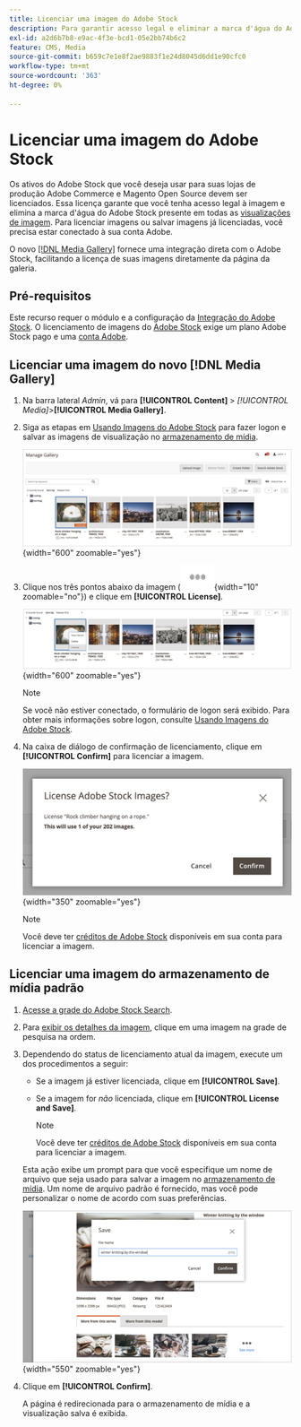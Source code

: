 ```yaml
---
title: Licenciar uma imagem do Adobe Stock
description: Para garantir acesso legal e eliminar a marca d'água do Adobe Stock, licencie suas imagens do Adobe Stock.
exl-id: a2d6b7b8-e9ac-4f3e-bcd1-05e2bb74b6c2
feature: CMS, Media
source-git-commit: b659c7e1e8f2ae9883f1e24d8045d6dd1e90cfc0
workflow-type: tm+mt
source-wordcount: '363'
ht-degree: 0%

---
```


# Licenciar uma imagem do Adobe Stock

Os ativos do Adobe Stock que você deseja usar para suas lojas de produção Adobe Commerce e Magento Open Source devem ser licenciados. Essa licença garante que você tenha acesso legal à imagem e elimina a marca d&#39;água do Adobe Stock presente em todas as [visualizações de imagem][save-preview]. Para licenciar imagens ou salvar imagens já licenciadas, você precisa estar conectado à sua conta Adobe.

O novo [[!DNL Media Gallery]](media-gallery.md) fornece uma integração direta com o Adobe Stock, facilitando a licença de suas imagens diretamente da página da galeria.

## Pré-requisitos

Este recurso requer o módulo e a configuração da [Integração do Adobe Stock][adobe-stock-integration]. O licenciamento de imagens do [Adobe Stock][adobe-stock] exige um plano Adobe Stock pago e uma [conta Adobe][adobe-signin].

## Licenciar uma imagem do novo [!DNL Media Gallery]

1. Na barra lateral _Admin_, vá para **[!UICONTROL Content]** > _[!UICONTROL Media]_>**[!UICONTROL Media Gallery]**.

1. Siga as etapas em [Usando Imagens do Adobe Stock][using-adobe-stock] para fazer logon e salvar as imagens de visualização no [armazenamento de mídia][media-storage].

   ![Imagem de visualização salva](./assets/adobe-stock-gallery-unlicensed.png){width="600" zoomable="yes"}

1. Clique nos três pontos abaixo da imagem (![ícone do menu Ativo](./assets/media-gallery-asset-menu-icon.png){width="10" zoomable="no"}) e clique em **[!UICONTROL License]**.

   ![Ações de imagem do Adobe Stock](./assets/adobe-stock-gallery-image-actions.png){width="600" zoomable="yes"}

   >[!NOTE]
   >
   >Se você não estiver conectado, o formulário de logon será exibido. Para obter mais informações sobre logon, consulte [Usando Imagens do Adobe Stock][using-adobe-stock].

1. Na caixa de diálogo de confirmação de licenciamento, clique em **[!UICONTROL Confirm]** para licenciar a imagem.

   ![Confirmação de Licença](./assets/adobe-stock-gallery-license-confirm.png){width="350" zoomable="yes"}

   >[!NOTE]
   >
   >Você deve ter [créditos de Adobe Stock][stock-credits] disponíveis em sua conta para licenciar a imagem.

## Licenciar uma imagem do armazenamento de mídia padrão

1. [Acesse a grade do Adobe Stock Search][access-search].

1. Para [exibir os detalhes da imagem][view-details], clique em uma imagem na grade de pesquisa na ordem.

1. Dependendo do status de licenciamento atual da imagem, execute um dos procedimentos a seguir:

   - Se a imagem já estiver licenciada, clique em **[!UICONTROL Save]**.

   - Se a imagem for _não_ licenciada, clique em **[!UICONTROL License and Save]**.

     >[!NOTE]
     >
     >Você deve ter [créditos de Adobe Stock][stock-credits] disponíveis em sua conta para licenciar a imagem.

   Esta ação exibe um prompt para que você especifique um nome de arquivo que seja usado para salvar a imagem no [armazenamento de mídia][media-storage]. Um nome de arquivo padrão é fornecido, mas você pode personalizar o nome de acordo com suas preferências.

   ![Salvar imagem licenciada do Adobe Stock](./assets/adobe-stock-save-licensed.png){width="550" zoomable="yes"}

1. Clique em **[!UICONTROL Confirm]**.

   A página é redirecionada para o armazenamento de mídia e a visualização salva é exibida.

[adobe-stock-integration]: adobe-stock.md
[media-storage]: media-storage.md
[using-adobe-stock]: adobe-stock-manage.md
[save-preview]: adobe-stock-save-preview.md
[access-search]: adobe-stock-manage.md#access-the-adobe-stock-search-grid
[view-details]: adobe-stock-manage.md#view-image-details
[stock-credits]: https://helpx.adobe.com/stock/help/credit-packs.html
[adobe-stock]: https://stock.adobe.com
[adobe-signin]: https://helpx.adobe.com/manage-account/using/access-adobe-id-account.html

